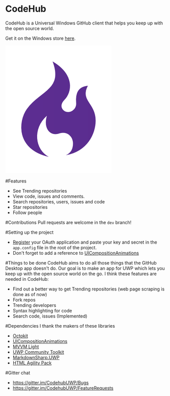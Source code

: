 # CodeHub
CodeHub is a Universal Windows GitHub client that helps you keep up with the open source world.

Get it on the Windows store [here](https://www.microsoft.com/en-us/store/p/codehub-a-client-for-github/9nblggh52tbd#).

![codehub-logo](/CodeHub/Assets/Images/appLogoPurple.png?raw=true)

#Features
* See Trending repositories
* View code, issues and comments. 
* Search repositories, users, issues and code
* Star repositories
* Follow people

#Contributions
Pull requests are welcome in the `dev` branch!

#Setting up the project 
* [Register](https://github.com/settings/developers) your OAuth application and paste your key and secret in the `app.config` file in the root of the project.
* Don't forget to add a reference to [UICompositionAnimations](https://github.com/Sergio0694/UICompositionAnimations)

#Things to be done
CodeHub aims to do all those things that the GitHub Desktop app doesn't do. Our goal is to make an app for UWP which lets you keep up with the open source world on the go.
I think these features are needed in CodeHub:
* Find out a better way to get Trending repositories (web page scraping is done as of now)
* Fork repos
* Trending developers
* Syntax highlighting for code
* Search code, issues (Implemented)

#Dependencies
I thank the makers of these libraries
* [Octokit](https://github.com/octokit/octokit.net)
* [UICompositionAnimations](https://github.com/Sergio0694/UICompositionAnimations)
* [MVVM Light](https://www.nuget.org/packages/MvvmLightLibs/)
* [UWP Community Toolkit](https://github.com/Microsoft/UWPCommunityToolkit)
* [MarkdownSharp.UWP](https://www.nuget.org/packages/MarkdownSharp.UWP/)
* [HTML Agility Pack](https://www.nuget.org/packages/HtmlAgilityPack)

#Gitter chat
* https://gitter.im/CodehubUWP/Bugs
* https://gitter.im/CodehubUWP/FeatureRequests
